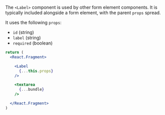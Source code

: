 The `<Label>` component is used by other form element components. It is typically included alongside a form element, with the parent `props` spread.

It uses the following `props`:

- `id` (string)
- `label` (string)
- `required` (boolean)

```jsx
return (
  <React.Fragment>

    <Label
      {...this.props}
    />

    <textarea
      {...bundle}
    />

  </React.Fragment>
)
```
